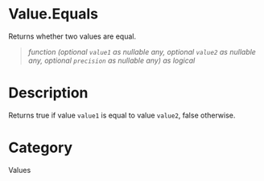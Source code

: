 # Value.Equals
Returns whether two values are equal.
> _function (optional <code>value1</code> as nullable any, optional <code>value2</code> as nullable any, optional <code>precision</code> as nullable any) as logical_

# Description 
Returns true if value <code>value1</code> is equal to value <code>value2</code>, false otherwise.
# Category 
Values
